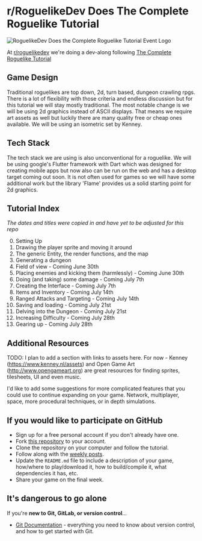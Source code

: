 # r/RoguelikeDev Does The Complete Roguelike Tutorial

![RoguelikeDev Does the Complete Roguelike Tutorial Event Logo](https://i.imgur.com/3MAzEp1.png)

At [r/roguelikedev](https://www.reddit.com/r/roguelikedev/) we're doing a dev-along following [The Complete Roguelike Tutorial](http://rogueliketutorials.com/tutorials/tcod/)

## Game Design

Traditional roguelikes are top down, 2d, turn based, dungeon crawling rpgs. There is a lot of flexibility with those criteria and endless discussion but for this tutorial we will stay mostly traditional. The most notable change is we will be using 2d graphics instead of ASCII displays. That means we require art assets as well but luckily there are many quality free or cheap ones available. We will be using an isometric set by Kenney.

## Tech Stack

The tech stack we are using is also unconventional for a roguelike. We will be using google's Flutter framework with Dart which was designed for creating mobile apps but now also can be run on the web and has a desktop target coming out soon. It is not often used for games so we will have some additional work but the library 'Flame' provides us a solid starting point for 2d graphics. 

## Tutorial Index

  *The dates and titles were copied in and have yet to be adjusted for this repo*

  0. Setting Up
  1. Drawing the player sprite and moving it around
  2. The generic Entity, the render functions, and the map
  3. Generating a dungeon
  4. Field of view - Coming June 30th
  5. Placing enemies and kicking them (harmlessly) - Coming June 30th
  6. Doing (and taking) some damage - Coming July 7th
  7. Creating the Interface - Coming July 7th
  8. Items and Inventory - Coming July 14th
  9. Ranged Attacks and Targeting - Coming July 14th
  10. Saving and loading - Coming July 21st
  11. Delving into the Dungeon - Coming July 21st
  12. Increasing Difficulty - Coming July 28th
  13. Gearing up - Coming July 28th

## Additional Resources

TODO: I plan to add a section with links to assets here. For now - Kenney (https://www.kenney.nl/assets) and Open Game Art (http://www.opengameart.org)
are great resources for finding sprites, tilesheets, UI and even music.

I'd like to add some suggestions for more complicated features that you could use to continue expanding on your game. Network, multiplayer, space, more procedural techniques, or in depth simulations.



## If you would like to participate on GitHub

* Sign up for a free personal account if you don't already have one.
* Fork [this repository](https://github.com/Mocker/roguelike-tutorial) to your account.
* Clone the repository on your computer and follow the tutorial.
* Follow along with the [weekly posts](https://www.reddit.com/r/roguelikedev).
* Update the `README.md` file to include a description of your game, how/where to play/download it, how to build/compile it, what dependencies it has, etc.
* Share your game on the final week.

## It's dangerous to go alone

If you're **new to Git, GitLab, or version control**…

* [Git Documentation](https://git-scm.com/documentation) - everything you need to know about version control, and how to get started with Git.
